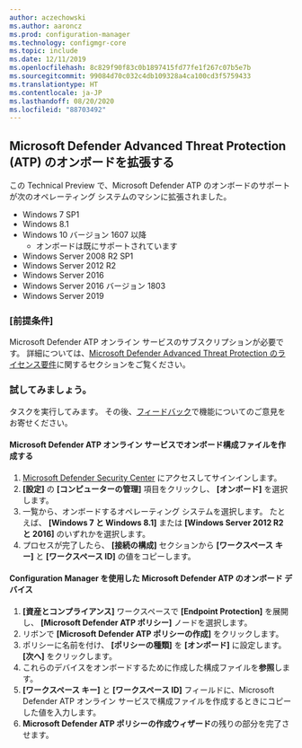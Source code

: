 ```yaml
---
author: aczechowski
ms.author: aaroncz
ms.prod: configuration-manager
ms.technology: configmgr-core
ms.topic: include
ms.date: 12/11/2019
ms.openlocfilehash: 8c829f90f83c0b1897415fd77fe1f267c07b5e7b
ms.sourcegitcommit: 99084d70c032c4db109328a4ca100cd3f5759433
ms.translationtype: HT
ms.contentlocale: ja-JP
ms.lasthandoff: 08/20/2020
ms.locfileid: "88703492"
---
```

## <a name="expand-microsoft-defender-advanced-threat-protection-atp-onboarding"></a><a name="bkmk_atp"></a> Microsoft Defender Advanced Threat Protection (ATP) のオンボードを拡張する

この Technical Preview で、Microsoft Defender ATP のオンボードのサポートが次のオペレーティング システムのマシンに拡張されました。

- Windows 7 SP1
- Windows 8.1
- Windows 10 バージョン 1607 以降
   - オンボードは既にサポートされています
- Windows Server 2008 R2 SP1
- Windows Server 2012 R2
- Windows Server 2016
- Windows Server 2016 バージョン 1803
- Windows Server 2019

### <a name="prerequisites"></a>[前提条件]

 Microsoft Defender ATP オンライン サービスのサブスクリプションが必要です。 詳細については、[Microsoft Defender Advanced Threat Protection のライセンス要件](/windows/security/threat-protection/microsoft-defender-atp/minimum-requirements#licensing-requirements)に関するセクションをご覧ください。


### <a name="try-it-out"></a>試してみましょう。

タスクを実行してみます。 その後、[フィードバック](../../../../understand/find-help.md#product-feedback)で機能についてのご意見をお寄せください。

#### <a name="create-an-onboarding-configuration-file-in-microsoft-defender-atp-online-service"></a>Microsoft Defender ATP オンライン サービスでオンボード構成ファイルを作成する

1. [Microsoft Defender Security Center](https://securitycenter.windows.com/) にアクセスしてサインインします。
1. **[設定]** の **[コンピューターの管理]** 項目をクリックし、 **[オンボード]** を選択します。
1. 一覧から、オンボードするオペレーティング システムを選択します。 たとえば、 **[Windows 7 と Windows 8.1]** または **[Windows Server 2012 R2 と 2016]** のいずれかを選択します。
1. プロセスが完了したら、 **[接続の構成]** セクションから **[ワークスペース キー]** と **[ワークスペース ID]** の値をコピーします。

#### <a name="onboard-devices-for-microsoft-defender-atp-with-configuration-manager"></a>Configuration Manager を使用した Microsoft Defender ATP のオンボード デバイス

1. **[資産とコンプライアンス]** ワークスペースで **[Endpoint Protection]** を展開し、 **[Microsoft Defender ATP ポリシー]** ノードを選択します。
1. リボンで **[Microsoft Defender ATP ポリシーの作成]** をクリックします。
1. ポリシーに名前を付け、 **[ポリシーの種類]** を **[オンボード]** に設定します。 **[次へ]** をクリックします。
1. これらのデバイスをオンボードするために作成した構成ファイルを**参照**します。
1. **[ワークスペース キー]** と **[ワークスペース ID]** フィールドに、Microsoft Defender ATP オンライン サービスで構成ファイルを作成するときにコピーした値を入力します。
1. **Microsoft Defender ATP ポリシーの作成ウィザード**の残りの部分を完了させます。